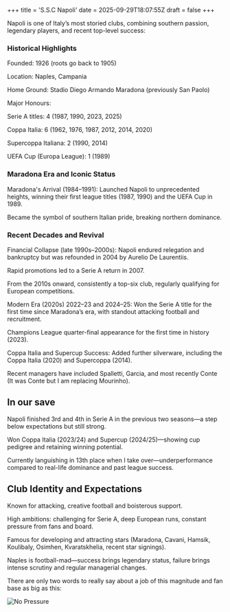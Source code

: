 +++
title = 'S.S.C Napoli'
date = 2025-09-29T18:07:55Z
draft = false
+++

Napoli is one of Italy’s most storied clubs, combining southern passion, legendary players, and recent top-level success:

### Historical Highlights

Founded: 1926 (roots go back to 1905)

Location: Naples, Campania

Home Ground: Stadio Diego Armando Maradona (previously San Paolo)

Major Honours:

Serie A titles: 4 (1987, 1990, 2023, 2025)

Coppa Italia: 6 (1962, 1976, 1987, 2012, 2014, 2020)

Supercoppa Italiana: 2 (1990, 2014)

UEFA Cup (Europa League): 1 (1989)

### Maradona Era and Iconic Status

Maradona's Arrival (1984–1991): Launched Napoli to unprecedented heights, winning their first league titles (1987, 1990) and the UEFA Cup in 1989.

Became the symbol of southern Italian pride, breaking northern dominance.

### Recent Decades and Revival

Financial Collapse (late 1990s–2000s): Napoli endured relegation and bankruptcy but was refounded in 2004 by Aurelio De Laurentiis.

Rapid promotions led to a Serie A return in 2007.

From the 2010s onward, consistently a top-six club, regularly qualifying for European competitions.

Modern Era (2020s)
2022–23 and 2024–25: Won the Serie A title for the first time since Maradona’s era, with standout attacking football and recruitment.

Champions League quarter-final appearance for the first time in history (2023).

Coppa Italia and Supercup Success: Added further silverware, including the Coppa Italia (2020) and Supercoppa (2014).

Recent managers have included Spalletti, Garcia, and most recently Conte (It was Conte but I am replacing Mourinho).

## In our save

Napoli finished 3rd and 4th in Serie A in the previous two seasons—a step below expectations but still strong.

Won Coppa Italia (2023/24) and Supercup (2024/25)—showing cup pedigree and retaining winning potential.

Currently languishing in 13th place when I take over—underperformance compared to real-life dominance and past league success.

## Club Identity and Expectations

Known for attacking, creative football and boisterous support.

High ambitions: challenging for Serie A, deep European runs, constant pressure from fans and board.

Famous for developing and attracting stars (Maradona, Cavani, Hamsik, Koulibaly, Osimhen, Kvaratskhelia, recent star signings).

Naples is football-mad—success brings legendary status, failure brings intense scrutiny and regular managerial changes.

There are only two words to really say about a job of this magnitude and fan base as big as this:

![No Pressure](https://media.giphy.com/media/v1.Y2lkPTc5MGI3NjExdDZweHl4OWo3aXIzdnc1a2MxcmFreXV3djQwd28wbnloMmNucWcwOSZlcD12MV9naWZzX3NlYXJjaCZjdD1n/sQQTpNAbQGztGoMPug/giphy.gif)
